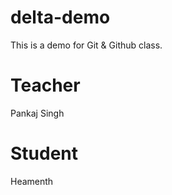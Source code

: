 # delta-demo
This is a demo for Git &amp; Github class.


# Teacher
Pankaj Singh

# Student
Heamenth